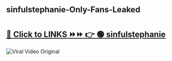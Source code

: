 
 ## sinfulstephanie-Only-Fans-Leaked

# <h2><a href="https://clipsfans.com/sinfulstephanie&ref=git">🔗 Click to LINKS ⏩⏩ 👉 🟢 sinfulstephanie </a></h2>

<a href="https://clipsfans.com/sinfulstephanie&ref=git" rel="nofollow" data-target="animated-image.originalLink"><img src="https://i.ibb.co.com/xMMVF88/686577567.gif" alt="Viral Video Original" style="max-width: 100%; display: inline-block;" data-target="animated-image.originalImage"></a>
